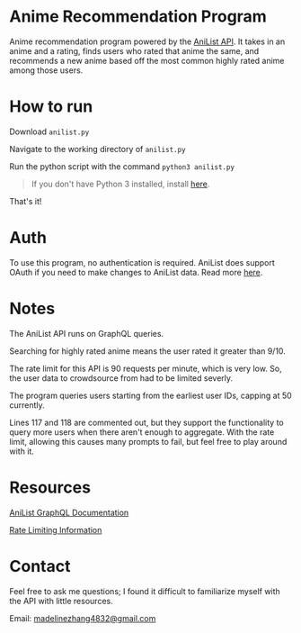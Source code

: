# Anime Recommendation Program
Anime recommendation program powered by the [AniList API](https://anilist.gitbook.io/anilist-apiv2-docs/). It takes in an anime and a rating, finds users who rated that anime the same, and recommends a new anime based off the most common highly rated anime among those users.

# How to run
Download `anilist.py`

Navigate to the working directory of `anilist.py`

Run the python script with the command `python3 anilist.py`
> If you don't have Python 3 installed, install [here](https://www.python.org/downloads/).

That's it!

# Auth
To use this program, no authentication is required. AniList does support OAuth if you need to make changes to AniList data. Read more [here](https://anilist.gitbook.io/anilist-apiv2-docs/overview/oauth).

# Notes
The AniList API runs on GraphQL queries. 

Searching for highly rated anime means the user rated it greater than 9/10.

The rate limit for this API is 90 requests per minute, which is very low. So, the user data to crowdsource from had to be limited severly.

The program queries users starting from the earliest user IDs, capping at 50 currently. 

Lines 117 and 118 are commented out, but they support the functionality to query more users when there aren't enough to aggregate. With the rate limit, allowing this causes many prompts to fail, but feel free to play around with it.

# Resources
[AniList GraphQL Documentation](https://anilist.github.io/ApiV2-GraphQL-Docs/)

[Rate Limiting Information](https://anilist.gitbook.io/anilist-apiv2-docs/overview/rate-limiting)

# Contact
Feel free to ask me questions; I found it difficult to familiarize myself with the API with little resources.

Email: madelinezhang4832@gmail.com
